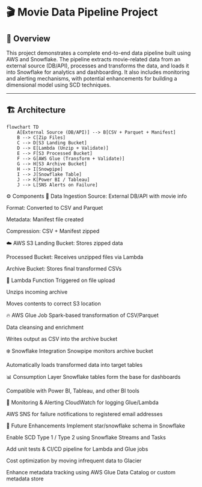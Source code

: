 # 🎬 Movie Data Pipeline Project

## 📌 Overview

This project demonstrates a complete end-to-end data pipeline built using AWS and Snowflake. The pipeline extracts movie-related data from an external source (DB/API), processes and transforms the data, and loads it into Snowflake for analytics and dashboarding. It also includes monitoring and alerting mechanisms, with potential enhancements for building a dimensional model using SCD techniques.

---

## 🏗️ Architecture

```mermaid
flowchart TD
    A[External Source (DB/API)] --> B[CSV + Parquet + Manifest]
    B --> C[Zip Files]
    C --> D[S3 Landing Bucket]
    D --> E[Lambda (Unzip + Validate)]
    E --> F[S3 Processed Bucket]
    F --> G[AWS Glue (Transform + Validate)]
    G --> H[S3 Archive Bucket]
    H --> I[Snowpipe]
    I --> J[Snowflake Table]
    J --> K[Power BI / Tableau]
    J --> L[SNS Alerts on Failure]
```



⚙️ Components
🔄 Data Ingestion
Source: External DB/API with movie info

Format: Converted to CSV and Parquet

Metadata: Manifest file created

Compression: CSV + Manifest zipped

☁️ AWS S3
Landing Bucket: Stores zipped data

Processed Bucket: Receives unzipped files via Lambda

Archive Bucket: Stores final transformed CSVs

🧩 Lambda Function
Triggered on file upload

Unzips incoming archive

Moves contents to correct S3 location

🔥 AWS Glue Job
Spark-based transformation of CSV/Parquet

Data cleansing and enrichment

Writes output as CSV into the archive bucket

❄️ Snowflake Integration
Snowpipe monitors archive bucket

Automatically loads transformed data into target tables

📊 Consumption Layer
Snowflake tables form the base for dashboards

Compatible with Power BI, Tableau, and other BI tools

🚨 Monitoring & Alerting
CloudWatch for logging Glue/Lambda

AWS SNS for failure notifications to registered email addresses

🌟 Future Enhancements
Implement star/snowflake schema in Snowflake

Enable SCD Type 1 / Type 2 using Snowflake Streams and Tasks

Add unit tests & CI/CD pipeline for Lambda and Glue jobs

Cost optimization by moving infrequent data to Glacier

Enhance metadata tracking using AWS Glue Data Catalog or custom metadata store
